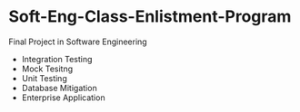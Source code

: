 # Soft-Eng-Class-Enlistment-Program
Final Project in Software Engineering
  - Integration Testing
  - Mock Tesitng
  - Unit Testing
  - Database Mitigation
  - Enterprise Application
